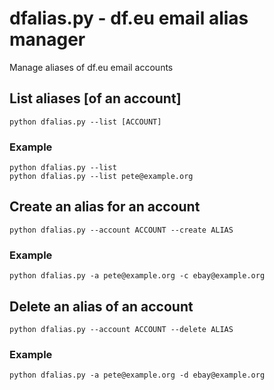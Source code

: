 dfalias.py - df.eu email alias manager
========================================

Manage aliases of df.eu email accounts


List aliases \[of an account\]
------------------------------

    python dfalias.py --list [ACCOUNT]

### Example

    python dfalias.py --list
    python dfalias.py --list pete@example.org


Create an alias for an account
---------------

    python dfalias.py --account ACCOUNT --create ALIAS

### Example

    python dfalias.py -a pete@example.org -c ebay@example.org


Delete an alias of an account
---------------

    python dfalias.py --account ACCOUNT --delete ALIAS

### Example

    python dfalias.py -a pete@example.org -d ebay@example.org

